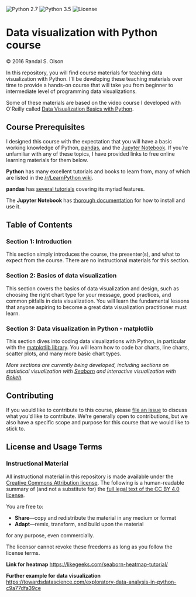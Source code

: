 ![Python 2.7](https://img.shields.io/badge/python-2.7-blue.svg)
![Python 3.5](https://img.shields.io/badge/python-3.5-blue.svg)
![License](https://img.shields.io/badge/license-MIT%20License-blue.svg)

# Data visualization with Python course

© 2016 Randal S. Olson

In this repository, you will find course materials for teaching data visualization with Python. I'll be developing these teaching materials over time to provide a hands-on course that will take you from beginner to intermediate level of programming data visualizations.

Some of these materials are based on the video course I developed with O'Reilly called [Data Visualization Basics with Python](http://shop.oreilly.com/product/0636920046592.do).

## Course Prerequisites

I designed this course with the expectation that you will have a basic working knowledge of Python, [pandas](http://pandas.pydata.org/), and the [Jupyter Notebook](http://jupyter.org/). If you're unfamiliar with any of these topics, I have provided links to free online learning materials for them below.

**Python** has many excellent tutorials and books to learn from, many of which are listed in the [/r/LearnPython wiki](https://www.reddit.com/r/learnpython/wiki/index).

**pandas** has [several tutorials](http://pandas.pydata.org/pandas-docs/stable/tutorials.html) covering its myriad features.

The **Jupyter Notebook** has [thorough documentation](http://jupyter.readthedocs.org/en/latest/index.html) for how to install and use it.

## Table of Contents

### Section 1: Introduction

This section simply introduces the course, the presenter(s), and what to expect from the course. There are no instructional materials for this section.

### Section 2: Basics of data visualization

This section covers the basics of data visualization and design, such as choosing the right chart type for your message, good practices, and common pitfalls in data visualization. You will learn the fundamental lessons that anyone aspiring to become a great data visualization practitioner must learn.

### Section 3: Data visualization in Python - matplotlib

This section dives into coding data visualizations with Python, in particular with the [matplotlib library](http://matplotlib.org/). You will learn how to code bar charts, line charts, scatter plots, and many more basic chart types.

*More sections are currently being developed, including sections on statistical visualization with [Seaborn](http://stanford.edu/~mwaskom/software/seaborn/) and interactive visualization with [Bokeh](http://bokeh.pydata.org/).*

## Contributing

If you would like to contribute to this course, please [file an issue](https://github.com/rhiever/python-data-visualization-course/issues) to discuss what you'd like to contribute. We're generally open to contributions, but we also have a specific scope and purpose for this course that we would like to stick to.

## License and Usage Terms

### Instructional Material

All instructional material in this repository is made available under the [Creative Commons Attribution license](https://creativecommons.org/licenses/by/4.0/). The following is a human-readable summary of (and not a substitute for) the [full legal text of the CC BY 4.0 license](https://creativecommons.org/licenses/by/4.0/legalcode).

You are free to:

* **Share**—copy and redistribute the material in any medium or format
* **Adapt**—remix, transform, and build upon the material

for any purpose, even commercially.

The licensor cannot revoke these freedoms as long as you follow the license terms.


**Link for heatmap**
https://likegeeks.com/seaborn-heatmap-tutorial/

**Further example for data visualization**
https://towardsdatascience.com/exploratory-data-analysis-in-python-c9a77dfa39ce






